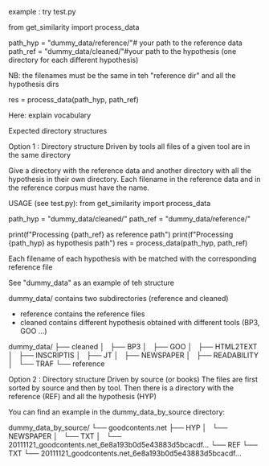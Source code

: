 example : try test.py

from get_similarity import process_data

path_hyp = "dummy_data/reference/"# your path to the reference data
path_ref = "dummy_data/cleaned/"#your path to the hypothesis (one directory for each different hypothesis)


NB: the filenames must be the same in teh "reference dir" and all the hypothesis dirs

res = process_data(path_hyp, path_ref)

Here: explain vocabulary

Expected directory structures

Option 1 : Directory structure Driven by tools
all files of a given tool are in the same directory

 Give a directory with the reference data and another directory with all the hypothesis in their own directory. Each filename in the reference data and in the reference corpus must have the name.

USAGE (see test.py):
from get_similarity import process_data

path_hyp = "dummy_data/cleaned/"
path_ref = "dummy_data/reference/"

print(f"Processing {path_ref} as reference path")
print(f"Processing {path_hyp} as hypothesis path")
res = process_data(path_hyp, path_ref)

Each filename of each hypothesis with be matched with the corresponding reference file

See "dummy_data" as an example of teh structure

dummy_data/ contains two subdirectories (reference and cleaned)
- reference contains the reference files
- cleaned contains different hypothesis obtained with different tools (BP3, GOO ...)

dummy_data/
├── cleaned
│   ├── BP3
│   ├── GOO
│   ├── HTML2TEXT
│   ├── INSCRIPTIS
│   ├── JT
│   ├── NEWSPAPER
│   ├── READABILITY
│   └── TRAF
└── reference



Option 2 : Directory structure Driven by source (or books)
The files are first sorted by source and then by tool.
Then there is a directory with the reference (REF) and all the hypothesis (HYP) 

You can find an example in the dummy_data_by_source directory:


dummy_data_by_source/
└── goodcontents.net
    ├── HYP
    │   └── NEWSPAPER
    │       └── TXT
    │           └── 20111121_goodcontents.net_6e8a193b0d5e43883d5bcacdf...
    └── REF
        └── TXT
            └── 20111121_goodcontents.net_6e8a193b0d5e43883d5bcacdf...
